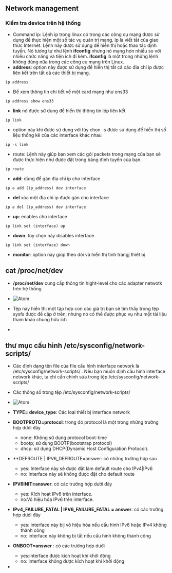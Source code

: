 ## Network management ##
### Kiểm tra device trên hệ thống ###
- Command ip: Lệnh ip trong linux có trong các công cụ mạng được sử dụng để thực hiện một số tác vụ quản trị mạng. Ip là viết tắt của giao thức Internet. Lệnh này được sử dụng để hiển thị hoặc thao tác định tuyến. Nó tương tự như lệnh **ifconfig** nhưng nó mạng hơn nhiều so với nhiều chức năng và tiện ích đi kèm. **ifconfig** là một trong những lệnh không dùng nữa trong các công cụ mạng trên Linux. 
- **address**: option này được sử dụng để hiển thị tất cả các đia chỉ ip được liên kết trên tất cả các thiết bị mạng. 
```
ip address
```
- Để xem thông tin chi tiết về một card mạng như ens33
```
ip address show ens33
```
- **link** nó được sử dụng để hiển thị thông tin lớp liên kết 
```
ip link 
```
- option này khi được sử dụng với tùy chọn -s được sử dụng để hiển thị số liệu thống kê của các interface khác nhau 
```
ip -s link
```
- route: Lệnh này giúp bạn xem các gói packets trong mạng của bạn sẽ được thực hiện như được đặt trong bảng định tuyến của bạn. 
```
ip route
```
- **add**: dùng để gán địa chỉ ip cho interface
```
ip a add (ip_address) dev interface
```
- **del** xóa một địa chỉ ip được gán cho interface
```
ip a del (ip_address) dev interface
```
- **up**: enables cho interface
```
ip link set (interface) up
```
- **down**: tùy chọn này disables interface
```
ip link set (interface) down
```
- **monitor**: option này giúp theo dõi và hiển thị tình trangj thiết bị 

## cat /proc/net/dev ## 
- **/proc/net/dev** cung cấp thông tin hight-level cho các adapter netwotk trên hệ thống
- ![Atom](https://i.imgur.com/HNdzOVn.png) 

- Tệp này hiển thị một tập hợp con các giá trị bạn sẽ tìm thầy trong tệp sysfs được đề cập ở trên, nhưng nó có thể được phục vụ như một tài liệu tham khảo chung hữu ích 
- 


## thư mục cấu hình /etc/sysconfig/network-scripts/
- Các định dạng tên file của file cấu hình interface network là /etc/sysconfig/network-scripts/ . Nếu bạn muốn định cấu hình interface network khác, ta chỉ cần chỉnh sửa trong tệp /etc/sysconfig/network-scripts/
- Các thông số trong tệp /etc/sysconfig/network-scripts/
- ![Atom](https://i.imgur.com/zlPkKH5.png)  

- **TYPE= device_type**: Các loại thiết bị interface network 
- **BOOTPROTO=protocol**: trong đó protocol là một trong những trường hợp dưới đây 

  - none: Không sử dụng protocol boot-time
  - bootp; sử dụng BOOTP(bootstrap protocol)
  - dhcp: sử dụng DHCP(Dynamic Host Configuration Protocol).
- **DEFROUTE | IPV6_DEFROUTE=answer: có những trường hợp sau 

  - yes: Interface này sẽ được đặt làm default route cho IPv4|IPv6 
  - no: Interface này sẽ không được đặt cho default route
- **IPV6INIT=answer**: có các trường hợp dưới đây 

  - yes: Kích hoạt IPv6 trên interface.
  - no:Vô hiệu hóa IPv6 trên interface. 
  
- **IPv4_FAILURE_FATAL | IPV6_FAILURE_FATAL = answer**: có các trường hợp dưới đây 

  - yes: interface này bij vô hiệu hóa nếu cấu hình IPv6 hoặc IPv4 không thành công 
  - no: interface này không bị tắt nếu cấu hình không thành công 
- **ONBOOT=answer** : có các trường hợp dưới

  - yes:interface được kích hoạt khi khởi động
  - no: interface không được kích hoạt khi khởi động 

- 
